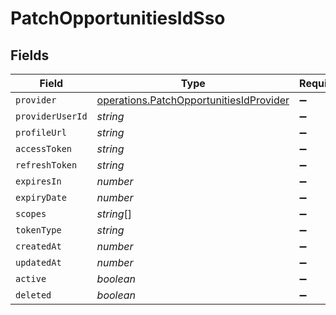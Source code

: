 # PatchOpportunitiesIdSso


## Fields

| Field                                                                                              | Type                                                                                               | Required                                                                                           | Description                                                                                        |
| -------------------------------------------------------------------------------------------------- | -------------------------------------------------------------------------------------------------- | -------------------------------------------------------------------------------------------------- | -------------------------------------------------------------------------------------------------- |
| `provider`                                                                                         | [operations.PatchOpportunitiesIdProvider](../../models/operations/patchopportunitiesidprovider.md) | :heavy_minus_sign:                                                                                 | N/A                                                                                                |
| `providerUserId`                                                                                   | *string*                                                                                           | :heavy_minus_sign:                                                                                 | N/A                                                                                                |
| `profileUrl`                                                                                       | *string*                                                                                           | :heavy_minus_sign:                                                                                 | N/A                                                                                                |
| `accessToken`                                                                                      | *string*                                                                                           | :heavy_minus_sign:                                                                                 | N/A                                                                                                |
| `refreshToken`                                                                                     | *string*                                                                                           | :heavy_minus_sign:                                                                                 | N/A                                                                                                |
| `expiresIn`                                                                                        | *number*                                                                                           | :heavy_minus_sign:                                                                                 | N/A                                                                                                |
| `expiryDate`                                                                                       | *number*                                                                                           | :heavy_minus_sign:                                                                                 | N/A                                                                                                |
| `scopes`                                                                                           | *string*[]                                                                                         | :heavy_minus_sign:                                                                                 | N/A                                                                                                |
| `tokenType`                                                                                        | *string*                                                                                           | :heavy_minus_sign:                                                                                 | N/A                                                                                                |
| `createdAt`                                                                                        | *number*                                                                                           | :heavy_minus_sign:                                                                                 | N/A                                                                                                |
| `updatedAt`                                                                                        | *number*                                                                                           | :heavy_minus_sign:                                                                                 | N/A                                                                                                |
| `active`                                                                                           | *boolean*                                                                                          | :heavy_minus_sign:                                                                                 | N/A                                                                                                |
| `deleted`                                                                                          | *boolean*                                                                                          | :heavy_minus_sign:                                                                                 | N/A                                                                                                |